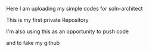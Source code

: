 Here I am uploading my simple codes for soln-architect


This is my first private Repository

I'm also using this as an opportunity to push code

and to fake my github

